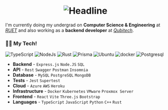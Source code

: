 <h1 align=center>
    <img src="https://readme-typing-svg.herokuapp.com?font=Poppins&size=32&duration=3500&color=C9D1D1FF&center=true&width=600&lines=Hello+There!;I'm+Istiyak;Backend+Developer" alt="Headline" />
</h1>

I'm currently doing my undergrad on **Computer Science & Engineering** at _[RUET](https://www.ruet.ac.bd/)_ and also working as a **backend developer** at _[Qubitech](https://qubitechbd.com/)_.

### 🧑‍💻 My Tech!
<p>
  <img src="https://img.shields.io/badge/TypeScript-007ACC?style=for-the-badge&logo=typescript&logoColor=white" alt="TypeScript">
  <img src="https://img.shields.io/badge/Node.js-339933?style=for-the-badge&logo=node.js&logoColor=white" alt="NodeJs">
  <img src="https://img.shields.io/badge/Rust-000000?style=for-the-badge&logo=rust&logoColor=white" alt="Rust">
  <img src="https://img.shields.io/badge/Prisma-3982CE?style=for-the-badge&logo=Prisma&logoColor=white" alt="Prisma">
  <img src="https://img.shields.io/badge/Ubuntu-E95420?style=for-the-badge&logo=ubuntu&logoColor=white" alt="Ubuntu">
  <img src="https://img.shields.io/badge/docker-%230db7ed.svg?style=for-the-badge&logo=docker&logoColor=white" alt="docker">
  <img src="https://img.shields.io/badge/PostgreSQL-316192?style=for-the-badge&logo=postgresql&logoColor=white" alt="Postgresql">
</p>


- **Backend** - `Express.js` `Node.JS` `SQL`
- **API** - `Rest` `Swagger` `Postman` `Insomnia`
- **Database** - `MySQL` `PostgreSQL` `MongoDB`
- **Tests** - `Jest` `Supertest`
- **Cloud** - `Azure` `AWS` `Heroku`
- **Infrastructure** - `Docker` `Kubernetes` `VMware` `Proxmox Server`
- **Frontend** - `React` `Vite` `Three.js` `Bootstrap` 
- **Languages** - `TypeScript` `JavaScript` `Python` `C++` `Rust`

<!--
**IstiyakRiyad/IstiyakRiyad** is a ✨ _special_ ✨ repository because its `README.md` (this file) appears on your GitHub profile.

Here are some ideas to get you started:

- 🔭 I’m currently working on ...
- 🌱 I’m currently learning ...
- 👯 I’m looking to collaborate on ...
- 🤔 I’m looking for help with ...
- 💬 Ask me about ...
- 📫 How to reach me: ...
- 😄 Pronouns: ...
- ⚡ Fun fact: ...
-->
